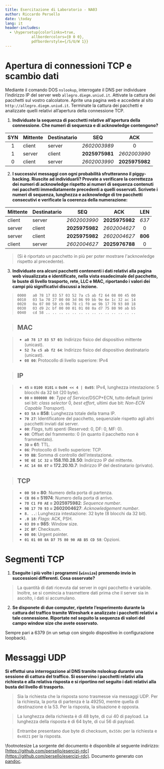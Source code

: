 ```yaml
---
title: Esercitazione di Laboratorio - NA03
author: Riccardo Persello
date: \today
lang: it
header-includes:
  - \hypersetup{colorlinks=true,
            allbordercolors={0 0 0},
            pdfborderstyle={/S/U/W 1}}
---
```


# Apertura di connessioni TCP e scambio dati

Mediante il comando DOS `nslookup`, interrogate il DNS per individuare l’indirizzo IP del server web `allegro.diegm.uniud.it`. Attivate la cattura dei pacchetti sul vostro calcolatore. Aprite una pagina web e accedete al sito `http://allegro.diegm.uniud.it`. Terminate la cattura dei pacchetti e analizzate quelli relativi all’apertura della connessione TCP.

1. **Individuate la sequenza di pacchetti relative all’apertura della connessione. Che numeri di sequenza e di acknowledge contengono?**

|  SYN  | Mittente | Destinatario |      SEQ       |      ACK       |
| :---: | -------- | ------------ | :------------: | :------------: |
|   1   | client   | server       |  *2602003989*  |       0        |
|   1   | server   | client       | **2025975981** |  *2602003990*  |
|   0   | client   | server       |  *2602003990*  | **2025975982** |

2. **I successivi messaggi con ogni probabilità sfrutteranno il piggy-backing. Riuscite ad individuarli? Provate a verificare la correttezza dei numeri di acknowledge rispetto ai numeri di sequenza contenuti nei pacchetti immediatamente precedenti a quelli osservati. Scrivete i numeri di sequenza, lunghezza e acknowledge di tre pacchetti consecutivi e verificate la coerenza della numerazione:**

| Mittente | Destinatario |      SEQ       |      ACK       |   LEN   |
| -------- | ------------ | :------------: | :------------: | :-----: |
| client   | server       |  *2602003990*  | **2025975982** |  *637*  |
| server   | client       | **2025975982** |  *2602004627*  |    0    |
| server   | client       | **2025975982** |  *2602004627*  | **806** |
| client   | server       |  *2602004627*  | **2025976788** |    0    |

> (Si è riportato un pacchetto in più per poter mostrare l'acknowledge rispetto al precedente).

3. **Individuate ora alcuni pacchetti contenenti i dati relativi alla pagina web visualizzata e identificate, nella vista esadecimale del pacchetto, le buste di livello trasporto, rete, LLC e MAC, riportando i valori dei campi più significativi discussi a lezione.**

> ```
> 0000   a0 78 17 83 57 03 52 7a c5 ab f2 64 08 00 45 00
> 0010   03 5a 70 27 00 00 3d 06 99 bb 9e 6e 1c 32 ac 14
> 0020   0a 07 00 50 cb 06 78 c1 f0 ae 9b 17 70 93 80 18
> 0030   03 d9 2c bf 00 00 01 01 08 0a d7 75 80 90 ab b5
> 0040   cd 58 .. .. .. .. .. .. .. .. .. .. .. .. .. ..
> ```

> ## MAC

> - **`a0 78 17 83 57 03`**: Indirizzo fisico del dispositivo mittente (unicast).
> - **`52 7a c5 ab f2 64`**: Indirizzo fisico del dispositivo destinatario (unicast).
> - **`08 00`**: Protocollo di livello superiore: IPv4

> ## IP

> - **`45` = `0100 0101` = `0x04 << 4 | 0x05`**: IPv4, lunghezza intestazione: 5 blocchi da 32 bit (20 byte).
> - **`00` = `000000 00`**: *Type of Service*/DSCP+ECN, tutto default (primi sei bit: *class selector* 0, *best effort*, ultimi due bit: *Non-ECN Capable Transport*).
> - **`03 5A` = 858**: Lunghezza totale della trama IP.
> - **`70 27`**: Identificatore del pacchetto, sequenziale rispetto agli altri pacchetti inviati dal server.
> - **`00`**: *Flags*, tutti spenti (Reserved: 0, DF: 0, MF: 0).
> - **`00`**: Offset del frammento: 0 (in quanto il pacchetto non è frammentato).
> - **`3D` = 61**: TTL.
> - **`06`**: Protocollo di livello superiore: TCP.
> - **`99 BB`**: Somma di controllo dell'intestazione.
> - **`9E 6E 1C 32` = 158.110.28.50**: Indirizzo IP del mittente.
> - **`AC 14 0A 07` = 172.20.10.7**: Indirizzo IP del destinatario (privato).

> ## TCP

> - **`00 50` = 80**: Numero della porta di partenza.
> - **`CB 06` = 51974**: Numero della porta di arrivo.
> - **`78 C1 F0 AE` = 2025975982**: *Sequence number*.
> - **`9B 17 70 93` = 2602004627**: *Acknowledgement number*.
> - **`8. ..`**: Lunghezza intestazione: 32 byte (8 blocchi da 32 bit).
> - **`.0 18`**: *Flags*: ACK, PSH.
> - **`03 D9` = 985**: Window size.
> - **`2C BF`**: Checksum.
> - **`00 00`**: Urgent pointer.
> - **`01 01 08 0A D7 75 80 90 AB B5 CD 58`**: Opzioni.

# Segmenti TCP

1. **Eseguite i più volte i programmi (`winsize`) premendo invio in successioni differenti. Cosa osservate?**

> La quantità di dati ricevuta dal server in ogni pacchetto è variabile.
> Inoltre, se si comincia a trasmettere dati prima che il server sia in ascolto, i dati si accumulano.

2. **Se disponete di due computer, ripetete l’esperimento durante la cattura del traffico tramite Wireshark e analizzate i pacchetti relativi a tale connessione. Riportate nel seguito la sequenza di valori del campo window size che avete osservato.**

Sempre pari a 6379 (in un setup con singolo dispositivo in configurazione loopback).

# Messaggi UDP

**Si effettui una interrogazione al DNS tramite nslookup durante una sessione di cattura del traffico. Si osservino i pacchetti relativi alla richiesta e alla relativa risposta e si riportino nel seguito i dati relativi alla busta del livello di trasporto.**

> Sia la richiesta che la risposta sono trasmesse via messaggi UDP.
> Per la richiesta, la porta di partenza è la 49250, mentre quella di destinazione è la 53. Per la risposta, la situazione è opposta.

> La lunghezza della richiesta è di 48 byte, di cui 40 di payload.
> La lunghezza della risposta è di 64 byte, di cui 56 di payload.

> Entrambe presentano due byte di checksum, `0x550c` per la richiesta e `0x4821` per la risposta.

\footnotesize
La sorgente del documento è disponibile al seguente indirizzo: [https://github.com/persello/esercizi-rdc](https://github.com/persello/esercizi-rdc). Documento generato con [pandoc](https://pandoc.org).